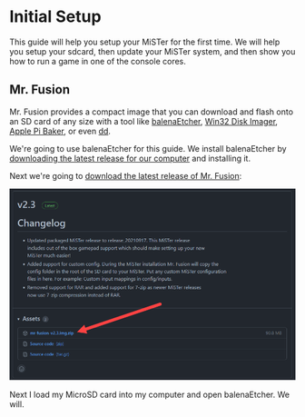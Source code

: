 # Initial Setup

This guide will help you setup your MiSTer for the first time. We will help you setup your sdcard, then update your MiSTer system, and then show you how to run a game in one of the console cores.

## Mr. Fusion

Mr. Fusion provides a compact image that you can download and flash onto an SD card of any size with a tool like  [balenaEtcher](https://www.balena.io/etcher/), [Win32 Disk Imager](https://sourceforge.net/projects/win32diskimager/), [Apple Pi Baker](https://www.tweaking4all.com/software/macosx-software/applepi-baker-v2/), or even [dd](https://en.wikipedia.org/wiki/Dd_%28Unix%29).

We're going to use balenaEtcher for this guide. We install balenaEtcher by [downloading the latest release for our computer](https://www.balena.io/etcher/) and installing it. 

Next we're going to [download the latest release of Mr. Fusion](https://github.com/MiSTer-devel/mr-fusion/releases):

[![Download Mr. Fusion](dl-mr-fusion.png)](https://github.com/MiSTer-devel/mr-fusion/releases)

Next I load my MicroSD card into my computer and open balenaEtcher. We will.



